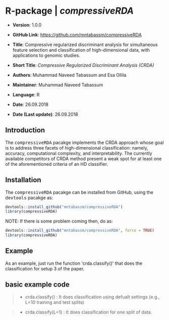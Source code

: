 # R-package | _compressiveRDA_  
* __Version__: 1.0.0 
* __GitHub Link__: https://github.com/mntabassm/compressiveRDA

* __Title__: Compressive regularized discriminant analysis for simultaneous feature selection and classification of high-dimensional data, with applications to genomic studies. 	 
* __Short Title__: _Compressive Regularized Discriminant Analysis (CRDA)_
* __Authors__: Muhammad Naveed Tabassum and Esa Ollila
* __Maintainer__: Muhammad Naveed Tabassum
* __Language__: R
* __Date__: 26.09.2018
* __Date (Last update)__: 26.09.2018

## Introduction 

The <tt>compressiveRDA</tt> pacakge implements the CRDA approach whose goal is to address three facets of high-dimensional classification: namely, accuracy, computational complexity, and interpretability. The currently available competitors of CRDA method present a weak spot for at least one of the aforementioned criteria of an HD classifier.  

## Installation

The <tt>compressiveRDA</tt> pacakge can be installed from GitHub, using the <tt>devtools</tt> pacakge as:

``` r
devtools::install_github("mntabassm/compressiveRDA")
library(compressiveRDA)
```

NOTE: If there is some problem coming then, do as:
``` r
devtools::install_github("mntabassm/compressiveRDA", force = TRUE)
library(compressiveRDA)
```

<!-- or by the <tt>githubinstall</tt> package that provides a function _githubinstall_. It does not need developer’s name and work as:

``` r
install.packages('githubinstall', dependencies = TRUE)
library(githubinstall)
githubinstall::githubinstall("compressiveRDA")
library(compressiveRDA)
```
-->
## Example

As an example, just run the function 'crda.classify()' that does the classification for setup 3 of the paper.

## basic example code

> * crda.classify() : It does classification using defualt settings (e.g., L=10 training and test splits)

> * crda.classify(L=1) : It does classification for one split of data.
